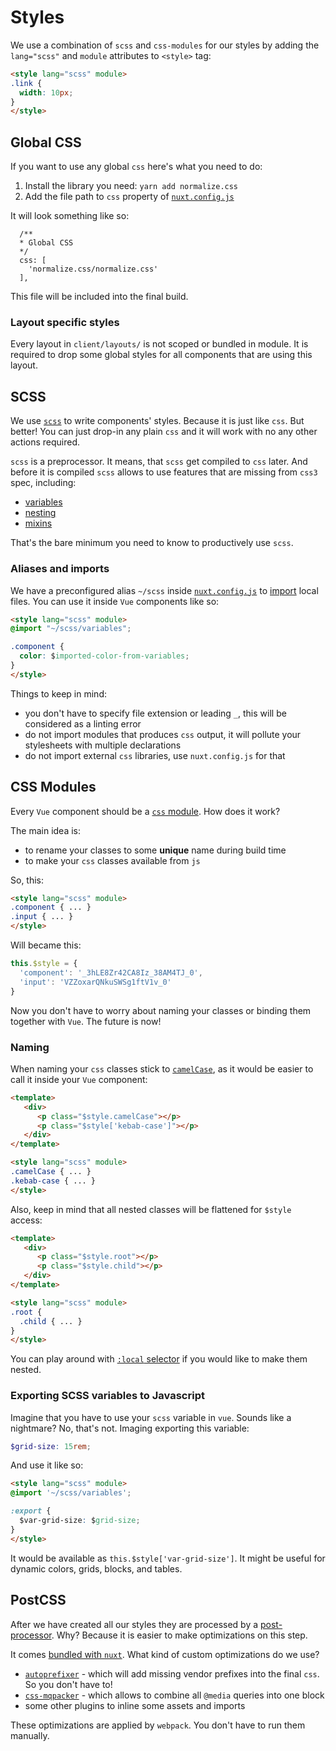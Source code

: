 # Styles

We use a combination of `scss` and `css-modules` for our styles
by adding the `lang="scss"` and `module` attributes to `<style>` tag:

```html
<style lang="scss" module>
.link {
  width: 10px;
}
</style>
```


## Global CSS

If you want to use any global `css` here's what you need to do:

1. Install the library you need: `yarn add normalize.css`
2. Add the file path to `css` property of [`nuxt.config.js`](configuration.md#nuxt-config-js)

It will look something like so:

```
  /**
  * Global CSS
  */
  css: [
    'normalize.css/normalize.css'
  ],
```

This file will be included into the final build.

### Layout specific styles

Every layout in `client/layouts/` is not scoped or bundled in module.
It is required to drop some global styles for all components that are using
this layout.


## SCSS

We use [`scss`](https://sass-lang.com/guide) to write components' styles.
Because it is just like `css`. But better! 
You can just drop-in any plain `css` and 
it will work with no any other actions required.

`scss` is a preprocessor. It means, that `scss` get compiled to `css` later.
And before it is compiled `scss` allows to use features that are missing 
from `css3` spec, including: 

- [variables](https://sass-lang.com/guide#topic-2)
- [nesting](https://sass-lang.com/guide#topic-3)
- [mixins](https://sass-lang.com/guide#topic-6)

That's the bare minimum you need to know to productively use `scss`. 

### Aliases and imports

We have a preconfigured alias `~/scss` inside [`nuxt.config.js`](configuration.md#nuxt-config-js)
to [import](https://sass-lang.com/guide#topic-5) local files. 
You can use it inside `Vue` components like so:

```html
<style lang="scss" module>
@import "~/scss/variables";

.component {
  color: $imported-color-from-variables;
}
</style>
```

Things to keep in mind:

- you don't have to specify file extension or leading `_`, this will be considered as a linting error
- do not import modules that produces `css` output, it will pollute your stylesheets with multiple declarations
- do not import external `css` libraries, use `nuxt.config.js` for that


## CSS Modules

Every `Vue` component should be a [`css` module](https://github.com/css-modules/css-modules).
How does it work? 

The main idea is:

- to rename your classes to some **unique** name during build time
- to make your `css` classes available from `js`

So, this:

```html
<style lang="scss" module>
.component { ... }
.input { ... }
</style>
```

Will became this:

```js
this.$style = {
  'component': '_3hLE8Zr42CA8Iz_38AM4TJ_0',
  'input': 'VZZoxarQNkuSWSg1ftV1v_0'
}
```

Now you don't have to worry about naming your classes or
binding them together with `Vue`. The future is now!

### Naming

When naming your `css` classes stick to [`camelCase`](https://github.com/css-modules/css-modules#naming), 
as it would be easier to call it inside your `Vue` component:

```html
<template>
   <div>
      <p class="$style.camelCase"></p>
      <p class="$style['kebab-case']"></p>
   </div>
</template>

<style lang="scss" module>
.camelCase { ... }
.kebab-case { ... }
</style>
```

Also, keep in mind that all nested classes will 
be flattened for `$style` access:

```html
<template>
   <div>
      <p class="$style.root"></p>
      <p class="$style.child"></p>
   </div>
</template>

<style lang="scss" module>
.root {
  .child { ... }
}
</style>
```

You can play around with [`:local` selector](https://github.com/css-modules/css-modules#exceptions)
if you would like to make them nested.

### Exporting SCSS variables to Javascript

Imagine that you have to use your `scss` variable in `vue`.
Sounds like a nightmare? No, that's not. Imaging exporting this variable:

```scss
$grid-size: 15rem;
```

And use it like so:

```html
<style lang="scss" module>
@import '~/scss/variables';

:export {
  $var-grid-size: $grid-size;
}
</style>
```

It would be available as `this.$style['var-grid-size']`.
It might be useful for dynamic colors, grids, blocks, and tables.


## PostCSS

After we have created all our styles they are processed by a [post-processor](https://github.com/postcss/postcss).
Why? Because it is easier to make optimizations on this step.

It comes [bundled with `nuxt`](https://nuxtjs.org/api/configuration-build#postcss).
What kind of custom optimizations do we use?

- [`autoprefixer`](https://www.npmjs.com/package/autoprefixer) - which will add missing vendor prefixes into the final `css`. So you don't have to!
- [`css-mqpacker`](https://www.npmjs.com/package/css-mqpacker) - which allows to combine all `@media` queries into one block 
- some other plugins to inline some assets and imports

These optimizations are applied by `webpack`. 
You don't have to run them manually.
